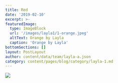 ```yaml
---
title: Red
date: '2019-02-10'
excerpt: >-
featuredImage:
  type: ImageBlock
  url: '/images/layla1/1-orange.jpeg'
  altText: Orange by Layla
  caption: 'Orange by Layla'
bottomSections: []
layout: PostLayout
author: content/data/team/layla-a.json
category: content/pages/blog/category/layla-1.md
---
```

<img src="/images/layla1/1-orange.jpeg">